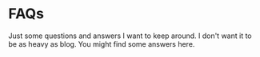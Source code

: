 # FAQs
Just some questions and answers I want to keep around. I don't want it to be as heavy as blog. You might find some answers here.
